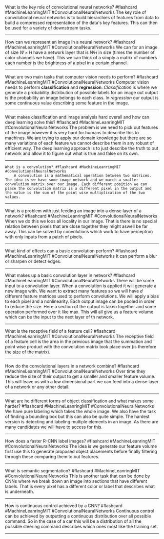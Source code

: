What is the key role of convolutional neural networks? #flashcard #MachineLeanringMIT #ConvolutionalNeuralNetworks 
	The key role of convolutional neural networks is to build hierarchies of features from data to build a compressed representation of the data's key features. This can then be used for a variety of downstream tasks.

---
How can we represent an image in a neural network? #flashcard #MachineLeanringMIT #ConvolutionalNeuralNetworks 
	We can for an image of size $W\times H$ have a network layer that is $WH$ in size (times the number of color channels we have). This we can think of a simply a matrix of numbers each number is the brightness of a pixel in a certain channel.

---
What are two main tasks that computer vision needs to perform? #flashcard #MachineLeanringMIT #ConvolutionalNeuralNetworks 
	Computer vision needs to perform **classification** and **regression**. *Classification* is where we generate a probability distribution of possible labels for an image out output is the probability an image belongs to each class. In *regression* our output is some continuous value describing some feature in the image.

---
What makes classification and image analysis hard overall and how can deep learning solve this? #flashcard #MachineLeanringMIT #ConvolutionalNeuralNetworks 
	The problem is we need to pick out features of the image however it is very hard for humans to describe this to machines. We are trying to apply our domain knowledge but there are so many variations of each feature we cannot describe them in any robust of efficient way. The deep learning approach is to just describe the truth to out network and allow it to figure out what is true and false on its own.

---
	What is a convolution? #flashcard #MachineLeanringMIT #ConvolutionalNeuralNetworks
		A convolution is a mathematical operation between two matrices. The idea is we have some image network and we march a smaller convolution matrix over our image. Each different position we can place the convolution matrix is a different pixel in the output and the value is the sum of the point wise multiplication of the two values.

---
What is a problem with just feeding an image into a dense layer of a network? #flashcard #MachineLeanringMIT #ConvolutionalNeuralNetworks 
	When we do this we loos all locality in our image. That is there is no special relation between pixels that are close together they might aswell be far away. This can be solved by convolutions which work to have perceptron with only inputs from a patch of pixels.

---
What kind of effects can a basic convolution perform? #flashcard #MachineLeanringMIT #ConvolutionalNeuralNetworks 
	It can perform a blur or sharpen or detect edges.

---
What makes  up a basic convolution layer in network? #flashcard #MachineLeanringMIT #ConvolutionalNeuralNetworks 
	There will be some input to a convolution layer. When a convolution is applied it will generate a new image with. We want to extract many features so we will have $d$ different feature matrices used to perform convolutions. We will apply a bias to each pixel and a nonlinearity. Each output image can be pooled in order to reduce the size. Here a section of the output is taken together and some operation performed over it like max. This will all give us a feature volume which can be the input to the next layer of th network.

---
What is the receptive field of a feature cell? #flashcard #MachineLeanringMIT #ConvolutionalNeuralNetworks 
	The receptive field of a feature cell is the area in the previous image that the summation and point wise product with the convolution matrix took place over (is therefore the size of the matrix).

---
How do the convolutional layers in a network combine? #flashcard #MachineLeanringMIT #ConvolutionalNeuralNetworks 
	Over time they reduce the size of their output to get a smaller and smaller feature volume. This will leave us with a low dimensional part we can feed into a dense layer of a network or any other detail.

---
What are he different forms of object classification and what makes some harder? #flashcard #MachineLeanringMIT #ConvolutionalNeuralNetworks 
	We have pure labeling which takes the whole image. We also have the task of finding a bounding box but this can also be quite simple. The hardest version is detecting and labeling multiple elements in an image. As there are many candidates we will have to access for this.

---
How does a faster R-CNN label images? #flashcard #MachineLeanringMIT #ConvolutionalNeuralNetworks 
	The idea is we generate our feature volume first use this to generate proposed object placements before finally filtering through these comparing them to out features.

---
What is semantic segmentation? #flashcard #MachineLeanringMIT #ConvolutionalNeuralNetworks 
	This is another task that can be done by CNNs where we break down an image into sections that have different labels. That is every pixel has a different color or label that describes what is underneath.

---
How is continuous control achieved by a CNN? #flashcard #MachineLeanringMIT #ConvolutionalNeuralNetworks 
	Continuous control can be achieved by outputting a continuous distribution over all possible command. So in the case of a car this will be a distribution of all the possible steering command describes which ones most like the training set.

---
